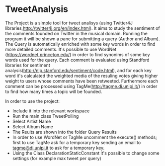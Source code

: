 # TweetAnalysis

The Project is a simple tool for tweet analisys (using Twitter4J libraries,http://twitter4j.org/en/index.html).
It aims to study the sentiment of the comments founded on Twitter in the musical domain. 
Running the program it will be shown a pane for submitting a query (Author and Album).
The Query is automatically enriched with some key words in order to find more detailed comments.
It's possible to use WordNet (https://wordnet.princeton.edu/) in order to find synonims of some key words used for the query.
Each comment is evaluated using Standford libraries for sentiment analysis(http://nlp.stanford.edu/sentiment/code.html), and for each key word it's calculated the weighted media of the resuling votes giving higher weight to users whose comments have been retweeted.
Furthermore each comment can be processed using TagMe(http://tagme.di.unipi.it/) in order to find how many times a topic will be founded.

In order to use the project:
- Include it into the relevant workspace
- Run the main class TweetPolling
- Select Artist Name
- Select Album Name 
- The Reults are shown into the folder Query Results
- In order to use WordNet or TagMe uncomment the execute() methods; first to use TagMe ask for a temporary key sending an email to tagme@di.unipi.it to ask for a temporary key.
- Using the Class DeclarationStaticConstant it's possible to change some settings (for example max tweet per query)
